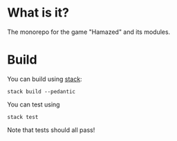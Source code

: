 # What is it?

The monorepo for the game "Hamazed" and its modules.

# Build

You can build using [stack](https://docs.haskellstack.org):

`stack build --pedantic`

You can test using

`stack test`

Note that tests should all pass!
